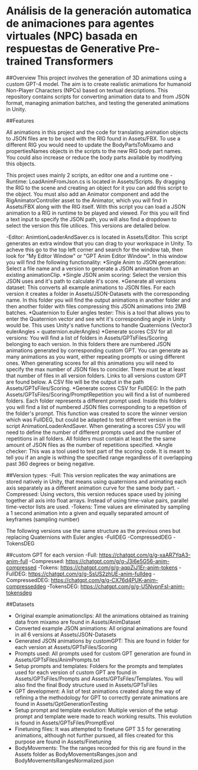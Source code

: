# Análisis de la generación automatica de animaciones para agentes virtuales (NPC) basada en respuestas de Generative Pre-trained Transformers

##Overview
This project involves the generation of 3D animations using a custom GPT-4 model. The aim is to create realistic animations for humanoid Non-Player Characters (NPCs) based on textual descriptions. This repository contains scripts for converting animation data to and from JSON format, managing animation batches, and testing the generated animations in Unity.

##Features

All animations in this project and the code for translating animation objects to JSON files are to be used with the RIG found in Assets/FBX. To use a different RIG you would need to update the BodyPartsToMixamo and propertiesNames objects in the scripts to the new RIG body part names. You could also increase or reduce the body parts available by modifying this objects.

This project uses mainly 2 scripts, an editor one and a runtime one
-Runtime: LoadAnimFromJson.cs is located in Assets/Scripts. By dragging the RIG to the scene and creating an object for it you can add this script to the object. You must also add an Animator component and add the RigAnimatorController asset to the Animator, which you will find in Assets/FBX along with the RIG itself. With this script you can load a JSON animation to a RIG in runtime to be played and viewed. For this you will find a text input to specify the JSON path, you will also find a dropdown to select the version this file utilices. This versions are detailed below.

-Editor: AnimtionLoaderAndSaver.cs is located in Assets/Editor. This script generates an extra window that you can drag to your workspace in Unity. To acheve this go to the top left corner and search for the window tab, then look for "My Editor Window" or "GPT Anim Editor Window". In this window you will find the following functionality:
	*Single Anim to JSON generation: Select a file name and a version to generate a JSON animation from an existing animationClip.
	*Single JSON anim scoring: Select the version this JSON uses and it's path to calculate it's score.
	*Generate all versions dataset: This converts all example animations to JSON files. For each version it creates a folder in Assets/JSON-Datasets with the corresponding name. In this folder you 		will find the output animations in another folder and then another folder with files compressing this JSON animations into 2MB batches.
	*Quaternion to Euler angles tester: This is a tool that allows you to enter the Quaternion vector and see wht it's corresponding angle in Unity would be. This uses Unity's native functions to 		handle Quaternions (Vector3 eulerAngles = quaternion.eulerAngles)
	*Generate scores CSV for all versions: You will find a list of folders in Assets/GPTsFiles/Scoring belonging to each version. In this folders there are numbered JSON animations generated by 		corresponding custom GPT. You can generate as many animations as you want, either repeating prompts or using different ones. When generating scores for all this animations you will need to 		specify the max number of JSON files to concider. There must be at least that number of files in all version folders. Links to all versions custom GPT are found below. A CSV file will be 		the output in the path Assets/GPTsFiles/Scoring.
	*Generate scores CSV for FullDEG: In the path Assets/GPTsFiles/Scoring/PromptRepetition you will find a list of numbered folders. Each folder represents a different prompt used. Inside this 		folders you will find a list of numbered JSON files corresponding to a repetition of the folder's prompt. This function was created to score the winner version which was FullDEG, but could 		be adapted to test different version in the script AnimationLoaderAndSaver. When generating a scores CSV you will need to define the number of different prompts used and the number of 		repetitions in all folders. All folders must contain at least the the same amount of JSON files as the number of repetitions specified.
	*Angle checker: This was a tool used to test part of the scoring code. It is meant to tell you if an angle is withing the specified range regardless of it overlapping past 360 degrees or being 		negative.

##Version types:
-Full: This version replicates the way animations are stored natively in Unity, that means using quaternions and animating each axis separately as a different animation curve for the same body part.
-Compressed: Using vectors, this version reduces space used by joining together all axis into float arrays. Instead of using time-value pairs, parallel time-vector lists are used.
-Tokens: Time values are eliminated by sampling a 1 second animation into a given and equally separated amount of keyframes (sampling number)

The following versions use the same structure as the previous ones but replacing Quaternions with Euler angles
-FullDEG
-CompressedDEG
-TokensDEG

##custom GPT for each version
-Full: https://chatgpt.com/g/g-xaAR7YqA3-anim-full
-Compressed: https://chatgpt.com/g/g-J3i6e5G56-anim-compressed
-Tokens: https://chatgpt.com/g/g-aqpZjJ1Er-anim-tokens
-FullDEG: https://chatgpt.com/g/g-SsUS2zhUE-anim-fulldeg
-CompressedDEG: https://chatgpt.com/g/g-CX76d4PUK-anim-compresseddeg
-TokensDEG: https://chatgpt.com/g/g-U5NvpnFsI-anim-tokensdeg

##Datasets
- Original example animationclips: All the animations obtained as training data from mixamo are found in Assets/AnimDataset
- Converted example JSON animations: All original animations are found in all 6 versions at Assets/JSON-Datasets
- Generated JSON animations by customGPT: This are found in folder for each version at Assets/GPTsFiles/Scoring
- Prompts used: All prompts used for custom GPT generation are found in Assets/GPTsFiles/AnimPrompts.txt
- Setup prompts and templates: Folders for the prompts and templates used for each version of custom GPT are found in Assets/GPTsFiles/Prompts and Assets/GPTsFiles/Templates. You will also find the final 	Body structure used in Assets/GPTsFiles
- GPT development: A list of test animations created along the way of refining a the methodology for GPT to correctly genrate animations are found in Assets/GptGenerationTesting
- Setup prompt and template evolution: Multiple version of the setup prompt and template were made to reach working results. This evolution is found in Assets/GPTsFiles/PromptEvol
- Finetuning files: It was attempted to finetune GPT 3.5 for generating animations, although not further pursued, all files created for this purpose are found in Assets/Finetuning
- BodyMovements: The the ranges recorded for this rig are found in the Assets folder as BodyMovementsRanges.json and BodyMovementsRangesNormalized.json

	
